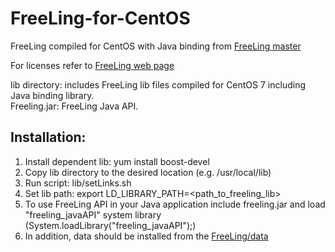 # FreeLing-for-CentOS
FreeLing compiled for CentOS with Java binding from [FreeLing master](https://github.com/TALP-UPC/freeling)

For licenses refer to [FreeLing web page](http://nlp.cs.upc.edu/freeling)


lib directory: includes FreeLing lib files compiled for CentOS 7 including Java binding library. <br />
Freeling.jar: FreeLing Java API.

## Installation:

1. Install dependent lib: yum install boost-devel
3. Copy lib directory to the desired location (e.g. /usr/local/lib)
4. Run script: lib/setLinks.sh
5. Set lib path: export LD_LIBRARY_PATH=<path_to_freeling_lib>
6. To use FreeLing API in your Java application include freeling.jar and load "freeling_javaAPI" system library (System.loadLibrary("freeling_javaAPI");)
7. In addition, data should be installed from the [FreeLing/data](https://github.com/TALP-UPC/FreeLing/tree/master/data)